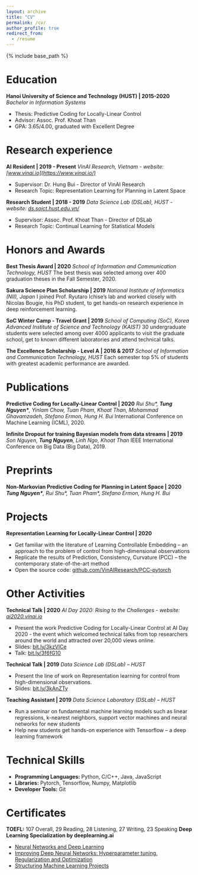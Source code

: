 ```yaml
---
layout: archive
title: "CV"
permalink: /cv/
author_profile: true
redirect_from:
  - /resume
---
```


{% include base_path %}

Education
======
**Hanoi University of Science and Technology (HUST) | 2015-2020**
*Bachelor in Information Systems*
  * Thesis: Predictive Coding for Locally-Linear Control
  * Advisor: Assoc. Prof. Khoat Than
  * GPA: 3.65/4.00, graduated with Excellent Degree

Research experience
======
**AI Resident | 2019 - Present**
*VinAI Research, Vietnam - website: [www.vinai.io](https://www.vinai.io/)*
  * Supervisor: Dr. Hung Bui - Director of VinAI Research
  * Research Topic: Representation Learning for Planning in Latent Space

**Research Student | 2018 - 2019**
*Data Science Lab (DSLab), HUST - website: [ds.soict.hust.edu.vn/](http://ds.soict.hust.edu.vn/)*
  * Supervisor: Assoc. Prof. Khoat Than - Director of DSLab
  * Research Topic: Continual Learning for Statistical Models
  
Honors and Awards
======
**Best Thesis Award | 2020**
*School of Information and Communication Technology, HUST*
The best thesis was selected among over 400 graduation theses in the Fall Semester, 2020.

**Sakura Science Plan Scholarship | 2019**
*National Institute of Informatics (NII), Japan*
I joined Prof. Ryutaro Ichise’s lab and worked closely with Nicolas Bougie, his PhD student, to get hands-on research experience in deep reinforcement learning.

**SoC Winter Camp - Travel Grant | 2019**
*School of Computing (SoC), Korea Advanced Institute of Science and Technology (KAIST)*
30 undergraduate students were selected among over 4000 applicants to visit the graduate school, get to known different laboratories and attend technical talks.

**The Excellence Scholarship - Level A | 2016 & 2017**
*School of Information and Communication Technology, HUST*
Each semester top 5% of students with greatest academic performance are awarded.

Publications
======
**Predictive Coding for Locally-Linear Control | 2020**
*Rui Shu\*, **Tung Nguyen\***, Yinlam Chow, Tuan Pham, Khoat Than, Mohammad Ghavamzadeh, Stefano Ermon, Hung H. Bui*
International Conference on Machine Learning (ICML), 2020.

**Infinite Dropout for training Bayesian models from data streams | 2019**
*Son Nguyen, **Tung Nguyen**, Linh Ngo, Khoat Than*
IEEE International Conference on Big Data (Big Data), 2019.
  
Preprints
======
**Non-Markovian Predictive Coding for Planning in Latent Space | 2020**
***Tung Nguyen\***, Rui Shu\*, Tuan Pham\*, Stefano Ermon, Hung H. Bui*
  
Projects
======
**Representation Learning for Locally-Linear Control | 2020**
  * Get familiar with the literature of Learning Controllable Embedding – an approach to the problem of control from high-dimensional observations
  * Replicate the results of Prediction, Consistency, Curvature (PCC) – the contemporary state-of-the-art method
  * Open the source code: [github.com/VinAIResearch/PCC-pytorch](https://github.com/VinAIResearch/PCC-pytorch)
  
Other Activities
======
**Technical Talk | 2020**
*AI Day 2020: Rising to the Challenges - website: [ai2020.vinai.io](https://ai2020.vinai.io)*
  * Present the work Predictive Coding for Locally-Linear Control at AI Day 2020 - the event which welcomed technical talks from top researchers around the world and attracted over 20,000 views online.
  * Slides: [bit.ly/3kzVlCe](https://bit.ly/3kzVlCe)
  * Talk: [bit.ly/3f6fG10](https://bit.ly/3f6fG10) 

**Technical Talk | 2019**
*Data Science Lab (DSLab) – HUST*
  * Present the line of work on Representation learning for control from high-dimensional observations.
  * Slides: [bit.ly/3kAnZTy](https://bit.ly/3kAnZTy)

**Teaching Assistant | 2019**
*Data Science Laboratory (DSLab) – HUST*
  * Run a seminar on fundamental machine learning models such as linear regressions, k-nearest neighbors, support vector machines and neural networks for new students
  * Help new students get hands-on experience with Tensorflow – a deep learning framework

Technical Skills
======
  * **Programming Languages:** Python, C/C++, Java, JavaScript
  * **Libraries:** Pytorch, Tensorflow, Numpy, Matplotlib
  * **Developer Tools:** Git

Certificates
======
**TOEFL:** 107 Overall, 29 Reading, 28 Listening, 27 Writing, 23 Speaking
**Deep Learning Specialization by deeplearning.ai**
  * [Neural Networks and Deep Learning](https://www.coursera.org/account/accomplishments/verify/6BVE5M4WM989)
  * [Improving Deep Neural Networks: Hyperparameter tuning, Regularization and Optimization](https://www.coursera.org/account/accomplishments/verify/VZ9QAABGA7N8)
  * [Structuring Machine Learning Projects](https://www.coursera.org/account/accomplishments/verify/VH32KS27NRJ5)